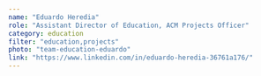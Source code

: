 ```yaml
---
name: "Eduardo Heredia"
role: "Assistant Director of Education, ACM Projects Officer"
category: education
filter: "education,projects"
photo: "team-education-eduardo"
link: "https://www.linkedin.com/in/eduardo-heredia-36761a176/"
---
```

